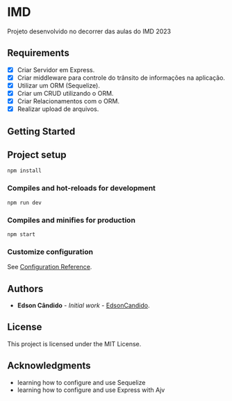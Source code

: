 # IMD

 Projeto desenvolvido no decorrer das aulas do IMD 2023

## Requirements

 - [x] Criar Servidor em Express.
 - [x] Criar middleware para controle do trânsito de informações na aplicação.
 - [x] Utilizar um ORM (Sequelize).
 - [x] Criar um CRUD utilizando o ORM.
 - [x] Criar Relacionamentos com o ORM.
 - [x] Realizar upload de arquivos.

## Getting Started

## Project setup
```
npm install         
```

### Compiles and hot-reloads for development
```
npm run dev 
```

### Compiles and minifies for production
```
npm start
```

### Customize configuration
See [Configuration Reference](https://sequelize.org/).

## Authors

* **Edson Cândido** - *Initial work* - [EdsonCandido](https://github.com/EdsonCandido).

## License

This project is licensed under the MIT License.

## Acknowledgments

* learning how to configure and use Sequelize
* learning how to configure and use Express with Ajv